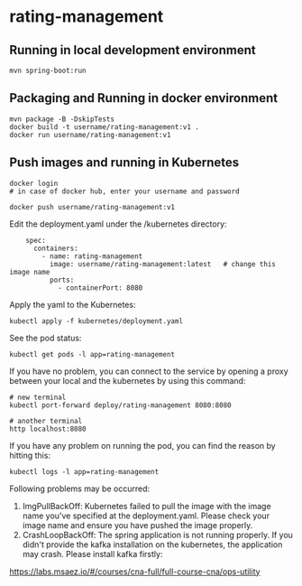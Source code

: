 # rating-management

## Running in local development environment

```
mvn spring-boot:run
```

## Packaging and Running in docker environment

```
mvn package -B -DskipTests
docker build -t username/rating-management:v1 .
docker run username/rating-management:v1
```

## Push images and running in Kubernetes

```
docker login 
# in case of docker hub, enter your username and password

docker push username/rating-management:v1
```

Edit the deployment.yaml under the /kubernetes directory:
```
    spec:
      containers:
        - name: rating-management
          image: username/rating-management:latest   # change this image name
          ports:
            - containerPort: 8080

```

Apply the yaml to the Kubernetes:
```
kubectl apply -f kubernetes/deployment.yaml
```

See the pod status:
```
kubectl get pods -l app=rating-management
```

If you have no problem, you can connect to the service by opening a proxy between your local and the kubernetes by using this command:
```
# new terminal
kubectl port-forward deploy/rating-management 8080:8080

# another terminal
http localhost:8080
```

If you have any problem on running the pod, you can find the reason by hitting this:
```
kubectl logs -l app=rating-management
```

Following problems may be occurred:

1. ImgPullBackOff:  Kubernetes failed to pull the image with the image name you've specified at the deployment.yaml. Please check your image name and ensure you have pushed the image properly.
1. CrashLoopBackOff: The spring application is not running properly. If you didn't provide the kafka installation on the kubernetes, the application may crash. Please install kafka firstly:

https://labs.msaez.io/#/courses/cna-full/full-course-cna/ops-utility

